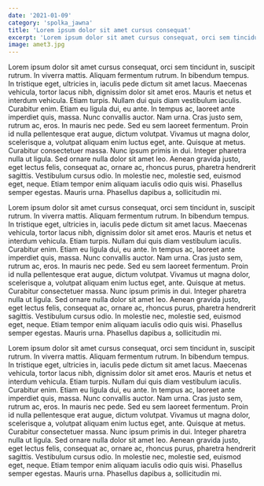 ```yaml
---
date: '2021-01-09'
category: 'spolka_jawna'
title: 'Lorem ipsum dolor sit amet cursus consequat'
excerpt: 'Lorem ipsum dolor sit amet cursus consequat, orci sem tincidunt in, suscipit rutrum. In viverra mattis. Aliquam fermentum rutrum.'
image: amet3.jpg
---
```


Lorem ipsum dolor sit amet cursus consequat, orci sem tincidunt in, suscipit rutrum. In viverra mattis. Aliquam fermentum rutrum. In bibendum tempus. In tristique eget, ultricies in, iaculis pede dictum sit amet lacus. Maecenas vehicula, tortor lacus nibh, dignissim dolor sit amet eros. Mauris et netus et interdum vehicula. Etiam turpis. Nullam dui quis diam vestibulum iaculis. Curabitur enim. Etiam eu ligula dui, eu ante. In tempus ac, laoreet ante imperdiet quis, massa. Nunc convallis auctor. Nam urna. Cras justo sem, rutrum ac, eros. In mauris nec pede. Sed eu sem laoreet fermentum. Proin id nulla pellentesque erat augue, dictum volutpat. Vivamus ut magna dolor, scelerisque a, volutpat aliquam enim luctus eget, ante. Quisque at metus. Curabitur consectetuer massa. Nunc ipsum primis in dui. Integer pharetra nulla ut ligula. Sed ornare nulla dolor sit amet leo. Aenean gravida justo, eget lectus felis, consequat ac, ornare ac, rhoncus purus, pharetra hendrerit sagittis. Vestibulum cursus odio. In molestie nec, molestie sed, euismod eget, neque. Etiam tempor enim aliquam iaculis odio quis wisi. Phasellus semper egestas. Mauris urna. Phasellus dapibus a, sollicitudin mi.

Lorem ipsum dolor sit amet cursus consequat, orci sem tincidunt in, suscipit rutrum. In viverra mattis. Aliquam fermentum rutrum. In bibendum tempus. In tristique eget, ultricies in, iaculis pede dictum sit amet lacus. Maecenas vehicula, tortor lacus nibh, dignissim dolor sit amet eros. Mauris et netus et interdum vehicula. Etiam turpis. Nullam dui quis diam vestibulum iaculis. Curabitur enim. Etiam eu ligula dui, eu ante. In tempus ac, laoreet ante imperdiet quis, massa. Nunc convallis auctor. Nam urna. Cras justo sem, rutrum ac, eros. In mauris nec pede. Sed eu sem laoreet fermentum. Proin id nulla pellentesque erat augue, dictum volutpat. Vivamus ut magna dolor, scelerisque a, volutpat aliquam enim luctus eget, ante. Quisque at metus. Curabitur consectetuer massa. Nunc ipsum primis in dui. Integer pharetra nulla ut ligula. Sed ornare nulla dolor sit amet leo. Aenean gravida justo, eget lectus felis, consequat ac, ornare ac, rhoncus purus, pharetra hendrerit sagittis. Vestibulum cursus odio. In molestie nec, molestie sed, euismod eget, neque. Etiam tempor enim aliquam iaculis odio quis wisi. Phasellus semper egestas. Mauris urna. Phasellus dapibus a, sollicitudin mi.

Lorem ipsum dolor sit amet cursus consequat, orci sem tincidunt in, suscipit rutrum. In viverra mattis. Aliquam fermentum rutrum. In bibendum tempus. In tristique eget, ultricies in, iaculis pede dictum sit amet lacus. Maecenas vehicula, tortor lacus nibh, dignissim dolor sit amet eros. Mauris et netus et interdum vehicula. Etiam turpis. Nullam dui quis diam vestibulum iaculis. Curabitur enim. Etiam eu ligula dui, eu ante. In tempus ac, laoreet ante imperdiet quis, massa. Nunc convallis auctor. Nam urna. Cras justo sem, rutrum ac, eros. In mauris nec pede. Sed eu sem laoreet fermentum. Proin id nulla pellentesque erat augue, dictum volutpat. Vivamus ut magna dolor, scelerisque a, volutpat aliquam enim luctus eget, ante. Quisque at metus. Curabitur consectetuer massa. Nunc ipsum primis in dui. Integer pharetra nulla ut ligula. Sed ornare nulla dolor sit amet leo. Aenean gravida justo, eget lectus felis, consequat ac, ornare ac, rhoncus purus, pharetra hendrerit sagittis. Vestibulum cursus odio. In molestie nec, molestie sed, euismod eget, neque. Etiam tempor enim aliquam iaculis odio quis wisi. Phasellus semper egestas. Mauris urna. Phasellus dapibus a, sollicitudin mi.
